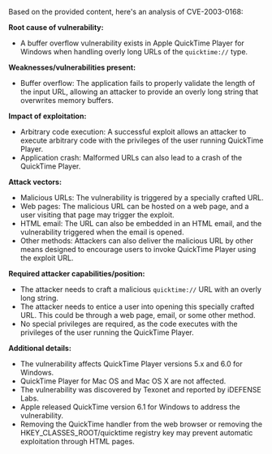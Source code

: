 Based on the provided content, here's an analysis of CVE-2003-0168:

**Root cause of vulnerability:**
- A buffer overflow vulnerability exists in Apple QuickTime Player for Windows when handling overly long URLs of the `quicktime://` type.

**Weaknesses/vulnerabilities present:**
- Buffer overflow: The application fails to properly validate the length of the input URL, allowing an attacker to provide an overly long string that overwrites memory buffers.

**Impact of exploitation:**
- Arbitrary code execution: A successful exploit allows an attacker to execute arbitrary code with the privileges of the user running QuickTime Player.
- Application crash: Malformed URLs can also lead to a crash of the QuickTime Player.

**Attack vectors:**
- Malicious URLs: The vulnerability is triggered by a specially crafted URL.
- Web pages: The malicious URL can be hosted on a web page, and a user visiting that page may trigger the exploit.
- HTML email: The URL can also be embedded in an HTML email, and the vulnerability triggered when the email is opened.
- Other methods: Attackers can also deliver the malicious URL by other means designed to encourage users to invoke QuickTime Player using the exploit URL.

**Required attacker capabilities/position:**
- The attacker needs to craft a malicious `quicktime://` URL with an overly long string.
- The attacker needs to entice a user into opening this specially crafted URL. This could be through a web page, email, or some other method.
- No special privileges are required, as the code executes with the privileges of the user running the QuickTime Player.

**Additional details:**
- The vulnerability affects QuickTime Player versions 5.x and 6.0 for Windows.
- QuickTime Player for Mac OS and Mac OS X are not affected.
- The vulnerability was discovered by Texonet and reported by iDEFENSE Labs.
- Apple released QuickTime version 6.1 for Windows to address the vulnerability.
- Removing the QuickTime handler from the web browser or removing the HKEY_CLASSES_ROOT/quicktime registry key may prevent automatic exploitation through HTML pages.